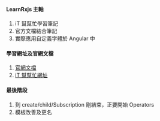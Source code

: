 #### LearnRxjs 主軸

1. iT 幫幫忙學習筆記
2. 官方文檔結合筆記
3. 實際應用自定義字體於 Angular 中

#### 學習網址及官網文檔

1. [官網文檔](https://www.learnrxjs.io/)
2. [iT 幫幫忙網址](https://ithelp.ithome.com.tw/articles/10187043)

#### 最後階段

1. 到 create/child/Subscription 剛結束，正要開始 Operators
2. 模板改善及更名
